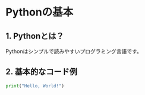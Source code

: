 # Pythonの基本

## 1. Pythonとは？
Pythonはシンプルで読みやすいプログラミング言語です。

## 2. 基本的なコード例
```python
print("Hello, World!")

